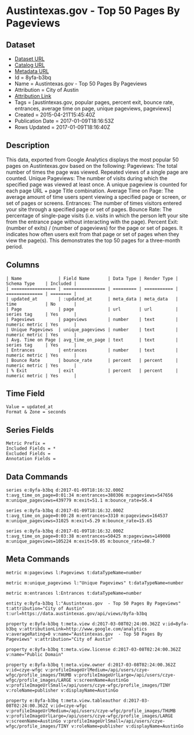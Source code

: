 # Austintexas.gov - Top 50 Pages By Pageviews

## Dataset

* [Dataset URL](https://data.austintexas.gov/api/views/8yfa-b3bq/rows.json?max_rows=100)
* [Catalog URL](https://catalog.data.gov/dataset/austintexas-gov-top-50-pages-by-pageviews)
* [Metadata URL](https://data.austintexas.gov/api/views/8yfa-b3bq)
* Id = 8yfa-b3bq
* Name = Austintexas.gov - Top 50 Pages By Pageviews
* Attribution = City of Austin
* [Attribution Link](http://www.google.com/analytics)
* Tags = [austintexas.gov, popular pages, percent exit, bounce rate, entrances, average time on page, unique pageviews, pageviews]
* Created = 2015-04-21T15:45:40Z
* Publication Date = 2017-01-09T18:16:53Z
* Rows Updated = 2017-01-09T18:16:40Z

## Description

This data, exported from Google Analytics displays the most popular 50 pages on Austintexas.gov based on the following: 
Pageviews: The total number of times the page was viewed. Repeated views of a single page are counted.
Unique Pageviews: The number of visits during which the specified page was viewed at least once. A unique pageview is counted for each page URL + page Title combination.
Average Time on Page: The average amount of time users spent viewing a specified page or screen, or set of pages or screens.
Entrances: The number of times visitors entered your site through a specified page or set of pages.
Bounce Rate: The percentage of single-page visits (i.e. visits in which the person left your site from the entrance page without interacting with the page).
Percent Exit: (number of exits) / (number of pageviews) for the page or set of pages. It indicates how often users exit from that page or set of pages when they view the page(s). This demonstrates the top 50 pages for a three-month period.

## Columns

```ls
| Name              | Field Name       | Data Type | Render Type | Schema Type    | Included | 
| ================= | ================ | ========= | =========== | ============== | ======== | 
| updated_at        | :updated_at      | meta_data | meta_data   | time           | No       | 
| Page              | page             | url       | url         | series tag     | Yes      | 
| Pageviews         | pageviews        | number    | text        | numeric metric | Yes      | 
| Unique Pageviews  | unique_pageviews | number    | text        | numeric metric | Yes      | 
| Avg. Time on Page | avg_time_on_page | text      | text        | series tag     | Yes      | 
| Entrances         | entrances        | number    | text        | numeric metric | Yes      | 
| Bounce Rate       | bounce_rate      | percent   | percent     | numeric metric | Yes      | 
| % Exit            | exit             | percent   | percent     | numeric metric | Yes      | 
```

## Time Field

```ls
Value = updated_at
Format & Zone = seconds
```

## Series Fields

```ls
Metric Prefix = 
Included Fields = *
Excluded Fields = 
Annotation Fields = 
```

## Data Commands

```ls
series e:8yfa-b3bq d:2017-01-09T18:16:32.000Z t:avg_time_on_page=0:01:34 m:entrances=380306 m:pageviews=547656 m:unique_pageviews=439779 m:exit=51.1 m:bounce_rate=56.4

series e:8yfa-b3bq d:2017-01-09T18:16:32.000Z t:avg_time_on_page=0:00:28 m:entrances=3310 m:pageviews=164537 m:unique_pageviews=31025 m:exit=5.29 m:bounce_rate=15.65

series e:8yfa-b3bq d:2017-01-09T18:16:32.000Z t:avg_time_on_page=0:03:38 m:entrances=50425 m:pageviews=149008 m:unique_pageviews=105224 m:exit=59.05 m:bounce_rate=60.7
```

## Meta Commands

```ls
metric m:pageviews l:Pageviews t:dataTypeName=number

metric m:unique_pageviews l:"Unique Pageviews" t:dataTypeName=number

metric m:entrances l:Entrances t:dataTypeName=number

entity e:8yfa-b3bq l:"Austintexas.gov  - Top 50 Pages By Pageviews" t:attribution="City of Austin" t:url=https://data.austintexas.gov/api/views/8yfa-b3bq

property e:8yfa-b3bq t:meta.view d:2017-03-08T02:24:00.362Z v:id=8yfa-b3bq v:attributionLink=http://www.google.com/analytics v:averageRating=0 v:name="Austintexas.gov  - Top 50 Pages By Pageviews" v:attribution="City of Austin"

property e:8yfa-b3bq t:meta.view.license d:2017-03-08T02:24:00.362Z v:name="Public Domain"

property e:8yfa-b3bq t:meta.view.owner d:2017-03-08T02:24:00.362Z v:id=czye-wfgc v:profileImageUrlMedium=/api/users/czye-wfgc/profile_images/THUMB v:profileImageUrlLarge=/api/users/czye-wfgc/profile_images/LARGE v:screenName=AustinGo v:profileImageUrlSmall=/api/users/czye-wfgc/profile_images/TINY v:roleName=publisher v:displayName=AustinGo

property e:8yfa-b3bq t:meta.view.tableauthor d:2017-03-08T02:24:00.362Z v:id=czye-wfgc v:profileImageUrlMedium=/api/users/czye-wfgc/profile_images/THUMB v:profileImageUrlLarge=/api/users/czye-wfgc/profile_images/LARGE v:screenName=AustinGo v:profileImageUrlSmall=/api/users/czye-wfgc/profile_images/TINY v:roleName=publisher v:displayName=AustinGo
```